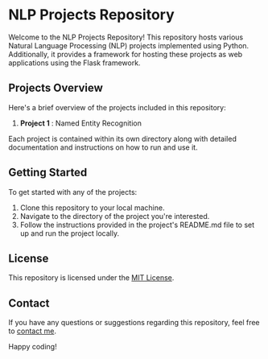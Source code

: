 # NLP Projects Repository

Welcome to the NLP Projects Repository! This repository hosts various Natural Language Processing (NLP) projects implemented using Python. Additionally, it provides a framework for hosting these projects as web applications using the Flask framework.

## Projects Overview

Here's a brief overview of the projects included in this repository:

1. **Project 1** : Named Entity Recognition

Each project is contained within its own directory along with detailed documentation and instructions on how to run and use it.

## Getting Started

To get started with any of the projects:

1. Clone this repository to your local machine.
2. Navigate to the directory of the project you're interested.
3. Follow the instructions provided in the project's README.md file to set up and run the project locally.

## License

This repository is licensed under the [MIT License](LICENSE).

## Contact

If you have any questions or suggestions regarding this repository, feel free to [contact me](mailto:mayankanand2701@gmail.com).

Happy coding!
